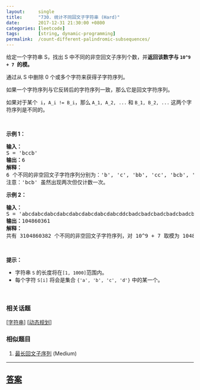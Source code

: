 ```yaml
---
layout:     single
title:      "730. 统计不同回文子字符串 (Hard)"
date:       2017-12-31 21:30:00 +0800
categories: [leetcode]
tags:       [string, dynamic-programming]
permalink:  /count-different-palindromic-subsequences/
---
```


<p>给定一个字符串 S，找出 S 中不同的非空回文子序列个数，并<strong>返回该数字与 <code>10^9 + 7 </code>的模。</strong></p>

<p>通过从 S 中删除 0 个或多个字符来获得子字符序列。</p>

<p>如果一个字符序列与它反转后的字符序列一致，那么它是回文字符序列。</p>

<p>如果对于某个&nbsp;&nbsp;<code>i</code>，<code>A_i != B_i</code>，那么&nbsp;<code>A_1, A_2, ...</code> 和&nbsp;<code>B_1, B_2, ...</code> 这两个字符序列是不同的。</p>

<p>&nbsp;</p>

<p><strong>示例 1：</strong></p>

<pre><strong>输入：</strong>
S = &#39;bccb&#39;
<strong>输出：</strong>6
<strong>解释：</strong>
6 个不同的非空回文子字符序列分别为：&#39;b&#39;, &#39;c&#39;, &#39;bb&#39;, &#39;cc&#39;, &#39;bcb&#39;, &#39;bccb&#39;。
注意：&#39;bcb&#39; 虽然出现两次但仅计数一次。
</pre>

<p><strong>示例 2：</strong></p>

<pre><strong>输入：</strong>
S = &#39;abcdabcdabcdabcdabcdabcdabcdabcddcbadcbadcbadcbadcbadcbadcbadcba&#39;
<strong>输出：</strong>104860361
<strong>解释：</strong>
共有 3104860382 个不同的非空回文子字符序列，对 10^9 + 7 取模为 104860361。
</pre>

<p>&nbsp;</p>

<p><strong>提示：</strong></p>

<ul>
	<li>字符串&nbsp;<code>S</code>&nbsp;的长度将在<code>[1, 1000]</code>范围内。</li>
	<li>每个字符&nbsp;<code>S[i]</code>&nbsp;将会是集合&nbsp;<code>{&#39;a&#39;, &#39;b&#39;, &#39;c&#39;, &#39;d&#39;}</code>&nbsp;中的某一个。</li>
</ul>

<p>&nbsp;</p>

### 相关话题
  [[字符串](https://github.com/openset/leetcode/tree/master/tag/string/README.md)]
  [[动态规划](https://github.com/openset/leetcode/tree/master/tag/dynamic-programming/README.md)]

### 相似题目
  1. [最长回文子序列](/longest-palindromic-subsequence) (Medium)

---

## [答案](https://github.com/openset/leetcode/tree/master/problems/count-different-palindromic-subsequences)
